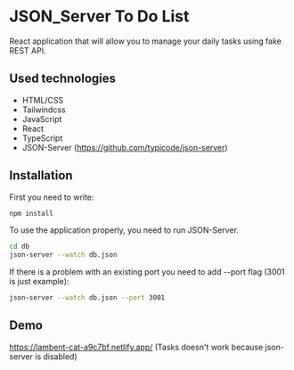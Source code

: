# JSON_Server To Do List

React application that will allow you to manage your daily tasks using fake REST API.

## Used technologies

- HTML/CSS
- Tailwindcss
- JavaScript
- React
- TypeScript
- JSON-Server (https://github.com/typicode/json-server)
## Installation

First you need to write:
```bash
npm install
```

To use the application properly, you need to run JSON-Server.

```bash
cd db
json-server --watch db.json
```
If there is a problem with an existing port you need to add --port flag (3001 is just example):
```bash
json-server --watch db.json --port 3001
```
    
## Demo

https://lambent-cat-a9c7bf.netlify.app/ (Tasks doesn't work because json-server is disabled)
